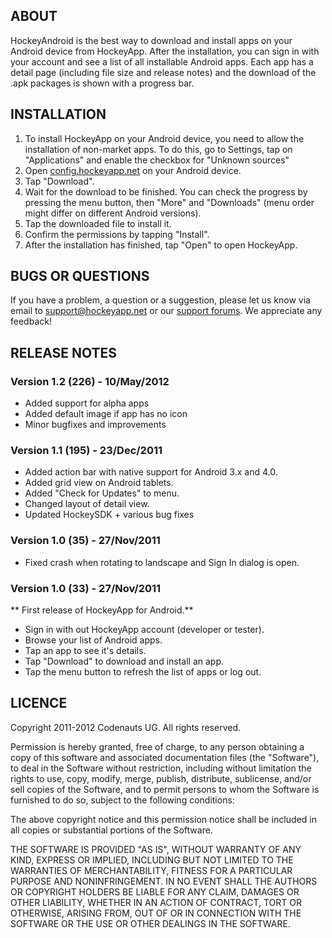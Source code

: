 ## ABOUT

HockeyAndroid is the best way to download and install apps on your Android device from HockeyApp. After the installation, you can sign in with your account and see a list of all installable Android apps. Each app has a detail page (including file size and release notes) and the download of the .apk packages is shown with a progress bar.

## INSTALLATION

1. To install HockeyApp on your Android device, you need to allow the installation of non-market apps. To do this, go to Settings, tap on "Applications" and enable the checkbox for "Unknown sources"
2. Open [config.hockeyapp.net](http://config.hockeyapp.net) on your Android device.
3. Tap "Download". 
4. Wait for the download to be finished. You can check the progress by pressing the menu button, then "More" and "Downloads" (menu order might differ on different Android versions).
5. Tap the downloaded file to install it. 
6. Confirm the permissions by tapping "Install".
7. After the installation has finished, tap "Open" to open HockeyApp.

## BUGS OR QUESTIONS

If you have a problem, a question or a suggestion, please let us know via email to support@hockeyapp.net or our [support forums](http://support.hockeyapp.net). We appreciate any feedback!

## RELEASE NOTES

### Version 1.2 (226) - 10/May/2012

* Added support for alpha apps
* Added default image if app has no icon
* Minor bugfixes and improvements

### Version 1.1 (195) - 23/Dec/2011

* Added action bar with native support for Android 3.x and 4.0.
* Added grid view on Android tablets.
* Added "Check for Updates" to menu.
* Changed layout of detail view.
* Updated HockeySDK + various bug fixes

### Version 1.0 (35) - 27/Nov/2011

* Fixed crash when rotating to landscape and Sign In dialog is open.

### Version 1.0 (33) - 27/Nov/2011

** First release of HockeyApp for Android.**

* Sign in with out HockeyApp account (developer or tester).
* Browse your list of Android apps.
* Tap an app to see it's details.
* Tap "Download" to download and install an app.
* Tap the menu button to refresh the list of apps or log out.

## LICENCE

Copyright 2011-2012 Codenauts UG. All rights reserved.

Permission is hereby granted, free of charge, to any person obtaining a copy
of this software and associated documentation files (the "Software"), to deal
in the Software without restriction, including without limitation the rights
to use, copy, modify, merge, publish, distribute, sublicense, and/or sell
copies of the Software, and to permit persons to whom the Software is
furnished to do so, subject to the following conditions:

The above copyright notice and this permission notice shall be included in
all copies or substantial portions of the Software.

THE SOFTWARE IS PROVIDED "AS IS", WITHOUT WARRANTY OF ANY KIND, EXPRESS OR
IMPLIED, INCLUDING BUT NOT LIMITED TO THE WARRANTIES OF MERCHANTABILITY,
FITNESS FOR A PARTICULAR PURPOSE AND NONINFRINGEMENT. IN NO EVENT SHALL THE
AUTHORS OR COPYRIGHT HOLDERS BE LIABLE FOR ANY CLAIM, DAMAGES OR OTHER
LIABILITY, WHETHER IN AN ACTION OF CONTRACT, TORT OR OTHERWISE, ARISING FROM,
OUT OF OR IN CONNECTION WITH THE SOFTWARE OR THE USE OR OTHER DEALINGS IN
THE SOFTWARE.


